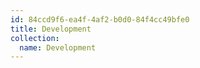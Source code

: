 ```yaml
---
id: 84ccd9f6-ea4f-4af2-b0d0-84f4cc49bfe0
title: Development
collection:
  name: Development
---
```

